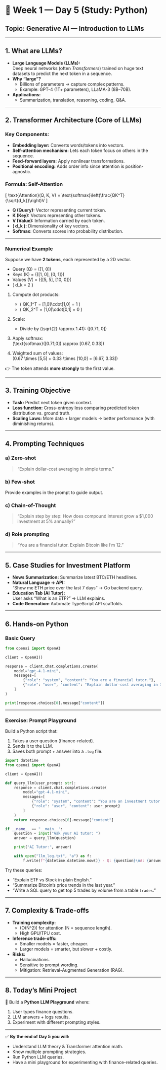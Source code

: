 # 📘 Week 1 — Day 5 (Study: Python)

## Topic: **Generative AI — Introduction to LLMs**

---

## 1. What are LLMs?

- **Large Language Models (LLMs):**  
  Deep neural networks (often *Transformers*) trained on huge text datasets to predict the next token in a sequence.
- **Why “large”?**  
  - Billions of parameters → capture complex patterns.  
  - Example: GPT-4 (1T+ parameters), LLaMA-3 (8B–70B).  
- **Applications:**  
  - Summarization, translation, reasoning, coding, Q&A.

---

## 2. Transformer Architecture (Core of LLMs)

### Key Components:
- **Embedding layer:** Converts words/tokens into vectors.  
- **Self-attention mechanism:** Lets each token focus on others in the sequence.  
- **Feed-forward layers:** Apply nonlinear transformations.  
- **Positional encoding:** Adds order info since attention is position-agnostic.  

### Formula: Self-Attention
\[
\text{Attention}(Q, K, V) = \text{softmax}\left(\frac{QK^T}{\sqrt{d_k}}\right)V
\]

- **Q (Query):** Vector representing current token.  
- **K (Key):** Vectors representing other tokens.  
- **V (Value):** Information carried by each token.  
- **\( d_k \):** Dimensionality of key vectors.  
- **Softmax:** Converts scores into probability distribution.

---

### Numerical Example

Suppose we have **2 tokens**, each represented by a 2D vector.  

- Query (Q) = \([1, 0]\)  
- Keys (K) = \(\{[1, 0], [0, 1]\}\)  
- Values (V) = \(\{[5, 5], [10, 0]\}\)  
- \( d_k = 2 \)

1. Compute dot products:  
   - \( QK_1^T = [1,0]\cdot[1,0] = 1 \)  
   - \( QK_2^T = [1,0]\cdot[0,1] = 0 \)

2. Scale:  
   - Divide by \(\sqrt{2} \approx 1.41\): \([0.71, 0]\)

3. Apply softmax:  
   \(\text{softmax}([0.71,0]) \approx [0.67, 0.33]\)

4. Weighted sum of values:  
   \(0.67 \times [5,5] + 0.33 \times [10,0] = [6.67, 3.33]\)

👉 The token attends **more strongly** to the first value.

---

## 3. Training Objective

- **Task:** Predict next token given context.  
- **Loss function:** Cross-entropy loss comparing predicted token distribution vs. ground truth.  
- **Scaling Laws:** More data + larger models → better performance (with diminishing returns).  

---

## 4. Prompting Techniques

### a) Zero-shot
> “Explain dollar-cost averaging in simple terms.”

### b) Few-shot
Provide examples in the prompt to guide output.

### c) Chain-of-Thought
> “Explain step by step: How does compound interest grow a $1,000 investment at 5% annually?”

### d) Role prompting
> “You are a financial tutor. Explain Bitcoin like I’m 12.”

---

## 5. Case Studies for Investment Platform

- **News Summarization:** Summarize latest BTC/ETH headlines.  
- **Natural Language → API:**  
  “Show me ETH price over the last 7 days” → Go backend query.  
- **Education Tab (AI Tutor):**  
  User asks “What is an ETF?” → LLM explains.  
- **Code Generation:** Automate TypeScript API scaffolds.

---

## 6. Hands-on Python

### Basic Query

```python
from openai import OpenAI

client = OpenAI()

response = client.chat.completions.create(
    model="gpt-4.1-mini",
    messages=[
        {"role": "system", "content": "You are a financial tutor."},
        {"role": "user", "content": "Explain dollar-cost averaging in 3 sentences."}
    ]
)

print(response.choices[0].message["content"])
```

---

### Exercise: Prompt Playground

Build a Python script that:
1. Takes a user question (finance-related).  
2. Sends it to the LLM.  
3. Saves both prompt + answer into a `.log` file.

```python
import datetime
from openai import OpenAI

client = OpenAI()

def query_llm(user_prompt: str):
    response = client.chat.completions.create(
        model="gpt-4.1-mini",
        messages=[
            {"role": "system", "content": "You are an investment tutor."},
            {"role": "user", "content": user_prompt}
        ]
    )
    return response.choices[0].message["content"]

if __name__ == "__main__":
    question = input("Ask your AI tutor: ")
    answer = query_llm(question)

    print("AI Tutor:", answer)

    with open("llm_log.txt", "a") as f:
        f.write(f"{datetime.datetime.now()} - Q: {question}\nA: {answer}\n\n")
```

Try these queries:
- “Explain ETF vs Stock in plain English.”  
- “Summarize Bitcoin’s price trends in the last year.”  
- “Write a SQL query to get top 5 trades by volume from a table `trades`.”

---

## 7. Complexity & Trade-offs

- **Training complexity:**  
  - \(O(N^2)\) for attention (N = sequence length).  
  - High GPU/TPU cost.  
- **Inference trade-offs:**  
  - Smaller models = faster, cheaper.  
  - Larger models = smarter, but slower + costly.  
- **Risks:**  
  - Hallucinations.  
  - Sensitive to prompt wording.  
  - Mitigation: Retrieval-Augmented Generation (RAG).

---

## 8. Today’s Mini Project

🎯 Build a **Python LLM Playground** where:
1. User types finance questions.  
2. LLM answers + logs results.  
3. Experiment with different prompting styles.

---

✅ **By the end of Day 5 you will:**
- Understand LLM theory & Transformer attention math.  
- Know multiple prompting strategies.  
- Run Python LLM queries.  
- Have a mini playground for experimenting with finance-related queries.  
